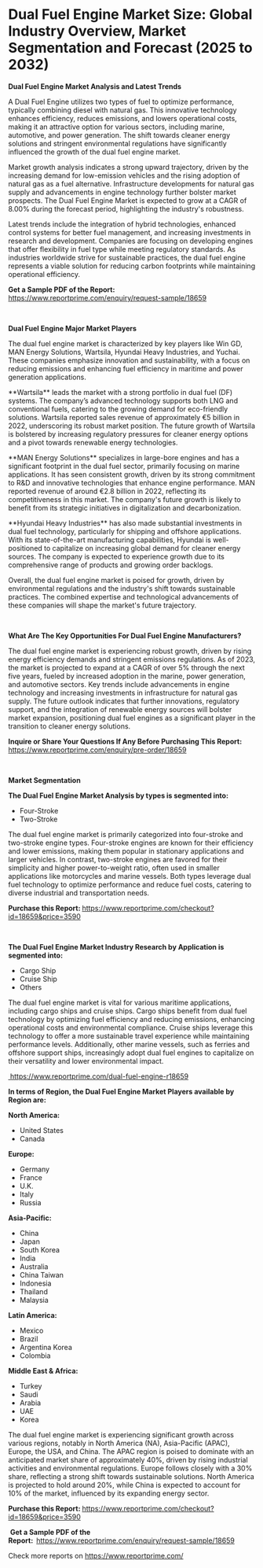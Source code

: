 <p><h1>Dual Fuel Engine Market Size: Global Industry Overview, Market Segmentation and Forecast (2025 to 2032)</h1></p><p><strong>Dual Fuel Engine Market Analysis and Latest Trends</strong></p>
<p><p>A Dual Fuel Engine utilizes two types of fuel to optimize performance, typically combining diesel with natural gas. This innovative technology enhances efficiency, reduces emissions, and lowers operational costs, making it an attractive option for various sectors, including marine, automotive, and power generation. The shift towards cleaner energy solutions and stringent environmental regulations have significantly influenced the growth of the dual fuel engine market.</p><p>Market growth analysis indicates a strong upward trajectory, driven by the increasing demand for low-emission vehicles and the rising adoption of natural gas as a fuel alternative. Infrastructure developments for natural gas supply and advancements in engine technology further bolster market prospects. The Dual Fuel Engine Market is expected to grow at a CAGR of 8.00% during the forecast period, highlighting the industry's robustness.</p><p>Latest trends include the integration of hybrid technologies, enhanced control systems for better fuel management, and increasing investments in research and development. Companies are focusing on developing engines that offer flexibility in fuel type while meeting regulatory standards. As industries worldwide strive for sustainable practices, the dual fuel engine represents a viable solution for reducing carbon footprints while maintaining operational efficiency.</p></p>
<p><strong>Get a Sample PDF of the Report:&nbsp;</strong> <a href="https://www.reportprime.com/enquiry/request-sample/18659?utm_campaign=3257&utm_medium=2&utm_source=Github&utm_content=ia&utm_term=19032025&utm_id=dual-fuel-engine">https://www.reportprime.com/enquiry/request-sample/18659</a></p>
<p>&nbsp;</p>
<p><strong>Dual Fuel Engine Major Market Players</strong></p>
<p><p>The dual fuel engine market is characterized by key players like Win GD, MAN Energy Solutions, Wartsila, Hyundai Heavy Industries, and Yuchai. These companies emphasize innovation and sustainability, with a focus on reducing emissions and enhancing fuel efficiency in maritime and power generation applications.</p><p>**Wartsila** leads the market with a strong portfolio in dual fuel (DF) systems. The company’s advanced technology supports both LNG and conventional fuels, catering to the growing demand for eco-friendly solutions. Wartsila reported sales revenue of approximately €5 billion in 2022, underscoring its robust market position. The future growth of Wartsila is bolstered by increasing regulatory pressures for cleaner energy options and a pivot towards renewable energy technologies.</p><p>**MAN Energy Solutions** specializes in large-bore engines and has a significant footprint in the dual fuel sector, primarily focusing on marine applications. It has seen consistent growth, driven by its strong commitment to R&D and innovative technologies that enhance engine performance. MAN reported revenue of around €2.8 billion in 2022, reflecting its competitiveness in this market. The company's future growth is likely to benefit from its strategic initiatives in digitalization and decarbonization.</p><p>**Hyundai Heavy Industries** has also made substantial investments in dual fuel technology, particularly for shipping and offshore applications. With its state-of-the-art manufacturing capabilities, Hyundai is well-positioned to capitalize on increasing global demand for cleaner energy sources. The company is expected to experience growth due to its comprehensive range of products and growing order backlogs.</p><p>Overall, the dual fuel engine market is poised for growth, driven by environmental regulations and the industry's shift towards sustainable practices. The combined expertise and technological advancements of these companies will shape the market's future trajectory.</p></p>
<p>&nbsp;</p>
<p><strong>What Are The Key Opportunities For Dual Fuel Engine Manufacturers?</strong></p>
<p><p>The dual fuel engine market is experiencing robust growth, driven by rising energy efficiency demands and stringent emissions regulations. As of 2023, the market is projected to expand at a CAGR of over 5% through the next five years, fueled by increased adoption in the marine, power generation, and automotive sectors. Key trends include advancements in engine technology and increasing investments in infrastructure for natural gas supply. The future outlook indicates that further innovations, regulatory support, and the integration of renewable energy sources will bolster market expansion, positioning dual fuel engines as a significant player in the transition to cleaner energy solutions.</p></p>
<p><strong>Inquire or Share Your Questions If Any Before Purchasing This Report:</strong> <a href="https://www.reportprime.com/enquiry/pre-order/18659?utm_campaign=3257&utm_medium=2&utm_source=Github&utm_content=ia&utm_term=19032025&utm_id=dual-fuel-engine">https://www.reportprime.com/enquiry/pre-order/18659</a></p>
<p>&nbsp;</p>
<p><strong>Market Segmentation</strong></p>
<p><strong>The Dual Fuel Engine Market Analysis by types is segmented into:</strong></p>
<p><ul><li>Four-Stroke</li><li>Two-Stroke</li></ul></p>
<p><p>The dual fuel engine market is primarily categorized into four-stroke and two-stroke engine types. Four-stroke engines are known for their efficiency and lower emissions, making them popular in stationary applications and larger vehicles. In contrast, two-stroke engines are favored for their simplicity and higher power-to-weight ratio, often used in smaller applications like motorcycles and marine vessels. Both types leverage dual fuel technology to optimize performance and reduce fuel costs, catering to diverse industrial and transportation needs.</p></p>
<p><strong>Purchase this Report:&nbsp;</strong><a href="https://www.reportprime.com/checkout?id=18659&price=3590&utm_campaign=3257&utm_medium=2&utm_source=Github&utm_content=ia&utm_term=19032025&utm_id=dual-fuel-engine">https://www.reportprime.com/checkout?id=18659&price=3590</a></p>
<p>&nbsp;</p>
<p><strong>The Dual Fuel Engine Market Industry Research by Application is segmented into:</strong></p>
<p><ul><li>Cargo Ship</li><li>Cruise Ship</li><li>Others</li></ul></p>
<p><p>The dual fuel engine market is vital for various maritime applications, including cargo ships and cruise ships. Cargo ships benefit from dual fuel technology by optimizing fuel efficiency and reducing emissions, enhancing operational costs and environmental compliance. Cruise ships leverage this technology to offer a more sustainable travel experience while maintaining performance levels. Additionally, other marine vessels, such as ferries and offshore support ships, increasingly adopt dual fuel engines to capitalize on their versatility and lower environmental impact.</p></p>
<p><a href="https://www.reportprime.com/dual-fuel-engine-r18659?utm_campaign=3257&utm_medium=2&utm_source=Github&utm_content=ia&utm_term=19032025&utm_id=dual-fuel-engine">&nbsp;https://www.reportprime.com/dual-fuel-engine-r18659</a></p>
<p><strong>In terms of Region, the Dual Fuel Engine Market Players available by Region are:</strong></p>
<p>
    <p> <strong> North America: </strong>
        <ul>
            <li>United States</li>
            <li>Canada</li>
        </ul>
        </p> 
    <p> <strong> Europe: </strong>
        <ul>
            <li>Germany</li>
            <li>France</li>
            <li>U.K.</li>
            <li>Italy</li>
            <li>Russia</li>
        </ul>
        </p> 
    <p> <strong> Asia-Pacific: </strong>
        <ul>
            <li>China</li>
            <li>Japan</li>
            <li>South Korea</li>
            <li>India</li>
            <li>Australia</li>
            <li>China Taiwan</li>
            <li>Indonesia</li>
            <li>Thailand</li>
            <li>Malaysia</li>
        </ul>
        </p> 
    <p> <strong> Latin America: </strong>
        <ul>
            <li>Mexico</li>
            <li>Brazil</li>
            <li>Argentina Korea</li>
            <li>Colombia</li>
        </ul>
        </p> 
    <p> <strong> Middle East & Africa: </strong>
        <ul>
            <li>Turkey</li>
            <li>Saudi</li>
            <li>Arabia</li>
            <li>UAE</li>
            <li>Korea</li>
        </ul>
    </p>
    </p>
<p><p>The dual fuel engine market is experiencing significant growth across various regions, notably in North America (NA), Asia-Pacific (APAC), Europe, the USA, and China. The APAC region is poised to dominate with an anticipated market share of approximately 40%, driven by rising industrial activities and environmental regulations. Europe follows closely with a 30% share, reflecting a strong shift towards sustainable solutions. North America is projected to hold around 20%, while China is expected to account for 10% of the market, influenced by its expanding energy sector.</p></p>
<p><strong>Purchase this Report: </strong><a href="https://www.reportprime.com/checkout?id=18659&price=3590&utm_campaign=3257&utm_medium=2&utm_source=Github&utm_content=ia&utm_term=19032025&utm_id=dual-fuel-engine">https://www.reportprime.com/checkout?id=18659&price=3590</a></p>
<p>&nbsp;<strong>Get a Sample PDF of the Report:&nbsp;&nbsp;</strong><a href="https://www.reportprime.com/enquiry/request-sample/18659?utm_campaign=3257&utm_medium=2&utm_source=Github&utm_content=ia&utm_term=19032025&utm_id=dual-fuel-engine">https://www.reportprime.com/enquiry/request-sample/18659</a></p>
<p><strong></strong></p>
<p>Check more reports on <a href="https://www.reportprime.com/?utm_campaign=3257&utm_medium=2&utm_source=Github&utm_content=ia&utm_term=19032025&utm_id=dual-fuel-engine">https://www.reportprime.com/</a></p>